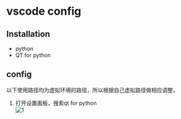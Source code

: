 # vscode config
## Installation
- python
- QT for python
## config
以下使用路径均为虚拟环境的路径，所以根据自己虚拟路径做相应调整。
1. 打开设置面板，搜索qt for python<br>
![1](https://github.com/Generalizations/test1/assets/142973887/38a2d94a-7579-44b5-b83b-80490d16e526)
